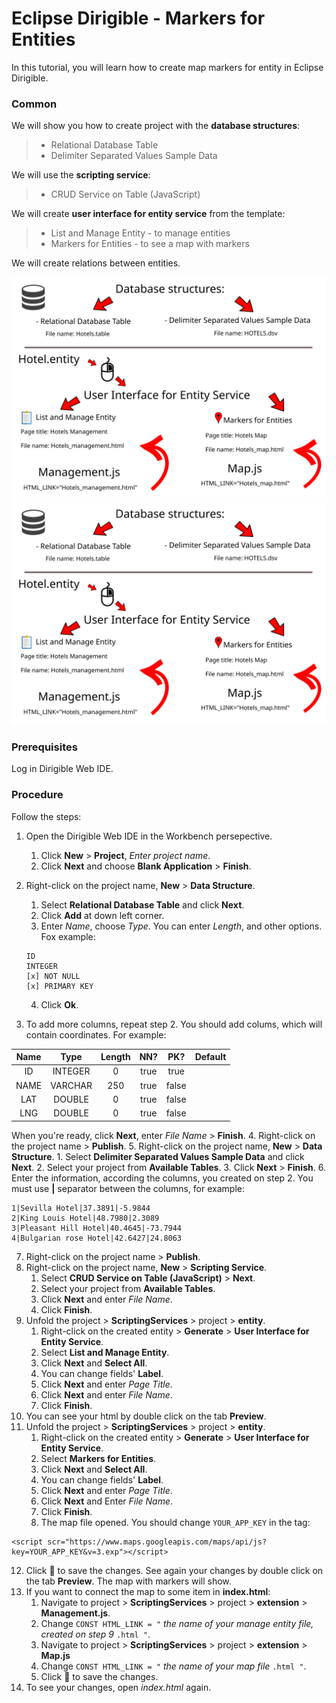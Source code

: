 # Eclipse Dirigible - Markers for Entities

In this tutorial, you will learn how to create map markers for entity in Eclipse Dirigible.

### Common
We will show you how to create project with the **database structures**:
>	- Relational Database Table
>	- Delimiter Separated Values Sample Data

We will use the **scripting service**:
>- CRUD Service on Table (JavaScript)

We will create **user interface for entity service** from the template:
>- List and Manage Entity - to manage entities
>- Markers for Entities - to see a map with markers

We will create relations between entities.

![Alt text](./graphic_map.svg)
<img src="./graphic_map.svg">

### Prerequisites
Log in Dirigible Web IDE.

### Procedure
Follow the steps:
1. Open the Dirigible Web IDE in the Workbench persepective. 
	1. Click **New** > **Project**, *Enter project name*. 
	2. Click **Next** and choose **Blank Application** > **Finish**.
2. Right-click on the project name, **New** > **Data Structure**. 
	1. Select **Relational Database Table** and click **Next**. 
	2. Click **Add** at down left corner. 
	3. Enter *Name*, choose *Type*. You can enter *Length*, and other options. Fox example:
	```
    ID
    INTEGER
    [x] NOT NULL
    [x] PRIMARY KEY
    ```
  
	4. Click **Ok**.
3. To add more columns, repeat step 2. You should add colums, which will contain coordinates. For example:

| Name	        | Type          | Length  |NN?|PK?|Default|
| :------------:|:-------------:| :------:|:-:|:-:|:-----:|
| ID | INTEGER | 0 | true | true |
| NAME     | VARCHAR      |   250 | true | false |
| LAT | DOUBLE | 0 | true | false |
| LNG | DOUBLE | 0 | true | false |

When you're ready, click **Next**, enter *File Name* > **Finish**.
4. Right-click on the project name > **Publish**.
5. Right-click on the project name, **New** > **Data Structure**.
 	1. Select **Delimiter Separated Values Sample Data** and click **Next**. 
 	2. Select your project from **Available Tables**.
 	3.  Click **Next** > **Finish**.
6. Enter the information, according the columns, you created on step 2. You must use **|** separator between the columns, for example:
```
1|Sevilla Hotel|37.3891|-5.9844
2|King Louis Hotel|48.7980|2.3089
3|Pleasant Hill Hotel|40.4645|-73.7944
4|Bulgarian rose Hotel|42.6427|24.8063 
```

7. Right-click on the project name > **Publish**.
8. Right-click on the project name, **New** > **Scripting Service**. 
	1. Select **CRUD Service on Table (JavaScript)** > **Next**. 
	2. Select your project from **Available Tables**. 
	3. Click **Next** and enter *File Name*.
	4. Click **Finish**.
9. Unfold the project > **ScriptingServices** > project > **entity**.
	1. Right-click on the created entity > **Generate** > **User Interface for Entity Service**. 
	2. Select **List and Manage Entity**. 
	3. Click **Next** and **Select All**. 
	4. You can change fields' **Label**. 
	5. Click **Next** and enter *Page Title*.
	6. Click **Next** and enter *File Name*.
    7. Click **Finish**.
10. You can see your html by double click on the tab **Preview**.
11. Unfold the project > **ScriptingServices** > project > **entity**. 
	1. Right-click on the created entity > **Generate** > **User Interface for Entity Service**. 
	2. Select **Markers for Entities**. 
	3. Click **Next** and **Select All**.
	4. You can change fields' **Label**. 
	5. Click **Next** and enter *Page Title*.
	6. Click **Next** and Enter *File Name*.
	7. Click **Finish**.
	8. The map file opened. You should change `YOUR_APP_KEY` in the tag:
	
```
<script scr="https://www.maps.googleapis.com/maps/api/js?key=YOUR_APP_KEY&v=3.exp"></script>
```
12. Click :floppy_disk: to save the changes.  See again your changes by double click on the tab **Preview**. The map with markers will show.
13. If you want to connect the map to some item in **index.html**:
	1. Navigate to project > **ScriptingServices** > project > **extension** > **Management.js**.
	2. Change `CONST HTML_LINK = "` *the name of your manage entity file, created on step 9* `.html "`.
	3. Navigate to project > **ScriptingServices** > project > **extension** > **Map.js**
	4. Change `CONST HTML_LINK = "` *the name of your map file* `.html "`.
	5. Click :floppy_disk: to save the changes. 
14. To see your changes, open *index.html* again.

